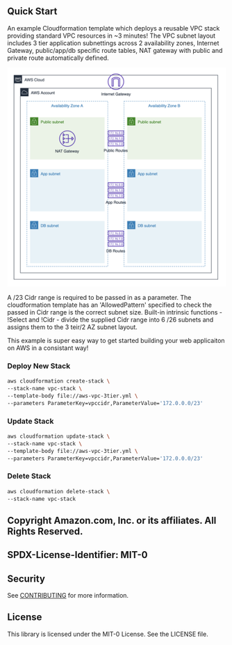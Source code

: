## Quick Start
An example Cloudformation template which deploys a reusable VPC stack providing standard VPC resources in ~3 minutes!  The VPC subnet layout includes 3 tier application subnettings across 2 availability zones, Internet Gateway, public/app/db specific route tables, NAT gateway with public and private route automatically defined.

<img src="design.png" alt="design" width="600px"/>

A /23 Cidr range is required to be passed in as a parameter. The cloudformation template has an 'AllowedPattern' specified to check the passed in Cidr range is the correct subnet size. Built-in intrinsic functions - !Select and !Cidr - divide the supplied Cidr range into 6 /26 subnets and assigns them to the 3 teir/2 AZ subnet layout.

This example is super easy way to get started building your web applicaiton on AWS in a consistant way!

### Deploy New Stack
```bash
aws cloudformation create-stack \
--stack-name vpc-stack \
--template-body file://aws-vpc-3tier.yml \
--parameters ParameterKey=vpccidr,ParameterValue='172.0.0.0/23'
```

### Update Stack
```bash
aws cloudformation update-stack \
--stack-name vpc-stack \
--template-body file://aws-vpc-3tier.yml \
--parameters ParameterKey=vpccidr,ParameterValue='172.0.0.0/23'
```

### Delete Stack
```bash
aws cloudformation delete-stack \
--stack-name vpc-stack
```

## Copyright Amazon.com, Inc. or its affiliates. All Rights Reserved.
## SPDX-License-Identifier: MIT-0

## Security

See [CONTRIBUTING](CONTRIBUTING.md#security-issue-notifications) for more information.

## License

This library is licensed under the MIT-0 License. See the LICENSE file.
